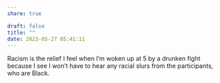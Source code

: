 ```yaml
---
share: true

draft: false
title: ""
date: 2023-05-27 05:41:11
---
```


Racism is the relief I feel when I’m woken up at 5 by a drunken fight because I see I won’t have to hear any racial slurs from the participants, who are Black.
